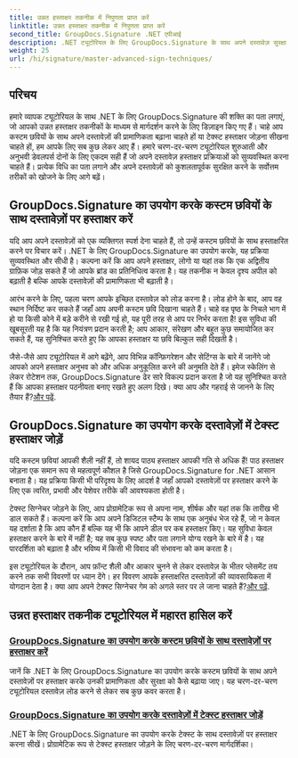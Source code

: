 ```yaml
---
title: उन्नत हस्ताक्षर तकनीक में निपुणता प्राप्त करें
linktitle: उन्नत हस्ताक्षर तकनीक में निपुणता प्राप्त करें
second_title: GroupDocs.Signature .NET एपीआई
description: .NET ट्यूटोरियल के लिए GroupDocs.Signature के साथ अपने दस्तावेज़ सुरक्षा को बढ़ाएँ। कस्टम छवियों से लेकर टेक्स्ट हस्ताक्षर तक उन्नत हस्ताक्षर तकनीकें सीखें।
weight: 25
url: /hi/signature/master-advanced-sign-techniques/
---
```

## परिचय

हमारे व्यापक ट्यूटोरियल के साथ .NET के लिए GroupDocs.Signature की शक्ति का पता लगाएं, जो आपको उन्नत हस्ताक्षर तकनीकों के माध्यम से मार्गदर्शन करने के लिए डिज़ाइन किए गए हैं। चाहे आप कस्टम छवियों के साथ अपने दस्तावेज़ों की प्रामाणिकता बढ़ाना चाहते हों या टेक्स्ट हस्ताक्षर जोड़ना सीखना चाहते हों, हम आपके लिए सब कुछ लेकर आए हैं। हमारे चरण-दर-चरण ट्यूटोरियल शुरुआती और अनुभवी डेवलपर्स दोनों के लिए एकदम सही हैं जो अपने दस्तावेज़ हस्ताक्षर प्रक्रियाओं को सुव्यवस्थित करना चाहते हैं। प्रत्येक विधि का पता लगाने और अपने दस्तावेज़ों को कुशलतापूर्वक सुरक्षित करने के सर्वोत्तम तरीकों को खोजने के लिए आगे बढ़ें। 

## GroupDocs.Signature का उपयोग करके कस्टम छवियों के साथ दस्तावेज़ों पर हस्ताक्षर करें
यदि आप अपने दस्तावेज़ों को एक व्यक्तिगत स्पर्श देना चाहते हैं, तो उन्हें कस्टम छवियों के साथ हस्ताक्षरित करने पर विचार करें। .NET के लिए GroupDocs.Signature का उपयोग करके, यह प्रक्रिया सुव्यवस्थित और सीधी है। कल्पना करें कि आप अपने हस्ताक्षर, लोगो या यहां तक कि एक अद्वितीय ग्राफ़िक जोड़ सकते हैं जो आपके ब्रांड का प्रतिनिधित्व करता है। यह तकनीक न केवल दृश्य अपील को बढ़ाती है बल्कि आपके दस्तावेज़ों की प्रामाणिकता भी बढ़ाती है।

आरंभ करने के लिए, पहला चरण आपके इच्छित दस्तावेज़ को लोड करना है। लोड होने के बाद, आप वह स्थान निर्दिष्ट कर सकते हैं जहाँ आप अपनी कस्टम छवि दिखाना चाहते हैं। चाहे वह पृष्ठ के निचले भाग में हो या किसी कोने में बड़े करीने से रखी गई हो, यह पूरी तरह से आप पर निर्भर करता है! इस सुविधा की खूबसूरती यह है कि यह नियंत्रण प्रदान करती है; आप आकार, संरेखण और बहुत कुछ समायोजित कर सकते हैं, यह सुनिश्चित करते हुए कि आपका हस्ताक्षर या छवि बिल्कुल सही दिखती है।

जैसे-जैसे आप ट्यूटोरियल में आगे बढ़ेंगे, आप विभिन्न कॉन्फ़िगरेशन और सेटिंग्स के बारे में जानेंगे जो आपको अपने हस्ताक्षर अनुभव को और अधिक अनुकूलित करने की अनुमति देते हैं। इमेज स्केलिंग से लेकर रोटेशन तक, GroupDocs.Signature ढेर सारे विकल्प प्रदान करता है जो यह सुनिश्चित करते हैं कि आपका हस्ताक्षर पठनीयता बनाए रखते हुए अलग दिखे। क्या आप और गहराई से जानने के लिए तैयार हैं?[और पढ़ें](./sign-documents-with-custom-image/).

## GroupDocs.Signature का उपयोग करके दस्तावेज़ों में टेक्स्ट हस्ताक्षर जोड़ें
यदि कस्टम छवियां आपकी शैली नहीं हैं, तो शायद पाठ्य हस्ताक्षर आपकी गति से अधिक हैं! पाठ हस्ताक्षर जोड़ना एक समान रूप से महत्वपूर्ण कौशल है जिसे GroupDocs.Signature for .NET आसान बनाता है। यह प्रक्रिया किसी भी परिदृश्य के लिए आदर्श है जहाँ आपको दस्तावेज़ों पर हस्ताक्षर करने के लिए एक त्वरित, प्रभावी और पेशेवर तरीके की आवश्यकता होती है।

टेक्स्ट सिग्नेचर जोड़ने के लिए, आप प्रोग्रामेटिक रूप से अपना नाम, शीर्षक और यहां तक कि तारीख भी डाल सकते हैं। कल्पना करें कि आप अपने डिजिटल स्टैम्प के साथ एक अनुबंध भेज रहे हैं, जो न केवल यह दर्शाता है कि आप कौन हैं बल्कि यह भी कि आपने डील पर कब हस्ताक्षर किए। यह सुविधा केवल हस्ताक्षर करने के बारे में नहीं है; यह सब कुछ स्पष्ट और पता लगाने योग्य रखने के बारे में है। यह पारदर्शिता को बढ़ाता है और भविष्य में किसी भी विवाद की संभावना को कम करता है।

 इस ट्यूटोरियल के दौरान, आप फ़ॉन्ट शैली और आकार चुनने से लेकर दस्तावेज़ के भीतर प्लेसमेंट तय करने तक सभी विवरणों पर ध्यान देंगे। हर विवरण आपके हस्ताक्षरित दस्तावेज़ों की व्यावसायिकता में योगदान देता है। क्या आप अपने टेक्स्ट सिग्नेचर गेम को अगले स्तर पर ले जाना चाहते हैं?[और पढ़ें](./add-text-signatures-to-documents/).

## उन्नत हस्ताक्षर तकनीक ट्यूटोरियल में महारत हासिल करें
### [GroupDocs.Signature का उपयोग करके कस्टम छवियों के साथ दस्तावेज़ों पर हस्ताक्षर करें](./sign-documents-with-custom-image/)
जानें कि .NET के लिए GroupDocs.Signature का उपयोग करके कस्टम छवियों के साथ अपने दस्तावेज़ों पर हस्ताक्षर करके उनकी प्रामाणिकता और सुरक्षा को कैसे बढ़ाया जाए। यह चरण-दर-चरण ट्यूटोरियल दस्तावेज़ लोड करने से लेकर सब कुछ कवर करता है।
### [GroupDocs.Signature का उपयोग करके दस्तावेज़ों में टेक्स्ट हस्ताक्षर जोड़ें](./add-text-signatures-to-documents/)
.NET के लिए GroupDocs.Signature का उपयोग करके टेक्स्ट के साथ दस्तावेज़ों पर हस्ताक्षर करना सीखें। प्रोग्रामेटिक रूप से टेक्स्ट हस्ताक्षर जोड़ने के लिए चरण-दर-चरण मार्गदर्शिका।